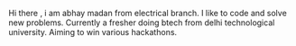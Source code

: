 Hi there , i am abhay madan from electrical branch. I like to code and solve new problems.
Currently a fresher doing btech from delhi technological university.
Aiming to win various hackathons.
